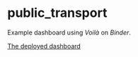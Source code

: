 # public_transport
Example dashboard using *Voilà* on *Binder*.

[The deployed dashboard](https://hub.gke2.mybinder.org/user/susumu2357-public_transport-dyqfmn5h/voila/render/dashboard.ipynb)